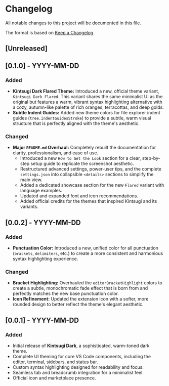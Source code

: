 # Changelog

All notable changes to this project will be documented in this file.

The format is based on [Keep a Changelog](https://keepachangelog.com/en/1.0.0/).

## [Unreleased]

## [0.1.0] - YYYY-MM-DD

### Added

- **Kintsugi Dark Flared Theme:** Introduced a new, official theme variant, `Kintsugi Dark Flared`. This variant shares the same minimalist UI as the original but features a warm, vibrant syntax highlighting alternative with a cozy, autumn-like palette of rich oranges, terracottas, and deep golds.
- **Subtle Indent Guides:** Added new theme colors for file explorer indent guides (`tree.indentGuidesStroke`) to provide a subtle, warm visual structure that is perfectly aligned with the theme's aesthetic.

### Changed

- **Major `README.md` Overhaul:** Completely rebuilt the documentation for clarity, professionalism, and ease of use.
  - Introduced a new `How to Get the Look` section for a clear, step-by-step setup guide to replicate the screenshot aesthetic.
  - Restructured advanced settings, power-user tips, and the complete `settings.json` into collapsible `<details>` sections to simplify the main view.
  - Added a dedicated showcase section for the new `Flared` variant with language examples.
  - Updated and expanded font and icon recommendations.
  - Added official credits for the themes that inspired Kintsugi and its variants.

## [0.0.2] - YYYY-MM-DD

### Added

- **Punctuation Color:** Introduced a new, unified color for all punctuation (`brackets`, `delimiters`, etc.) to create a more consistent and harmonious syntax highlighting experience.

### Changed

- **Bracket Highlighting:** Overhauled the `editorBracketHighlight` colors to create a subtle, monochromatic fade effect that is born from and perfectly matches the new base punctuation color.
- **Icon Refinement:** Updated the extension icon with a softer, more rounded design to better reflect the theme's elegant aesthetic.

## [0.0.1] - YYYY-MM-DD

### Added

- Initial release of **Kintsugi Dark**, a sophisticated, warm-toned dark theme.
- Complete UI theming for core VS Code components, including the editor, terminal, sidebars, and status bar.
- Custom syntax highlighting designed for readability and focus.
- Seamless tab and breadcrumb integration for a minimalist feel.
- Official icon and marketplace presence.
